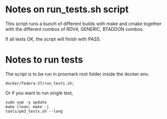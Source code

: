 # Notes on run_tests.sh script
This script runs a bunch of different builds with make and cmake together
with the different combos of RDV4, GENERIC, BTADDON combos.

If all tests OK,  the script will finish with PASS.

# Notes to run tests
The script is to be run in proxmark root folder inside the docker env.

```
docker/fedora-37/run_tests.sh;
``` 

Or if you want to run single test,  

```
sudo yum -y update
make clean; make -j
tools/pm3_tests.sh --long
```

